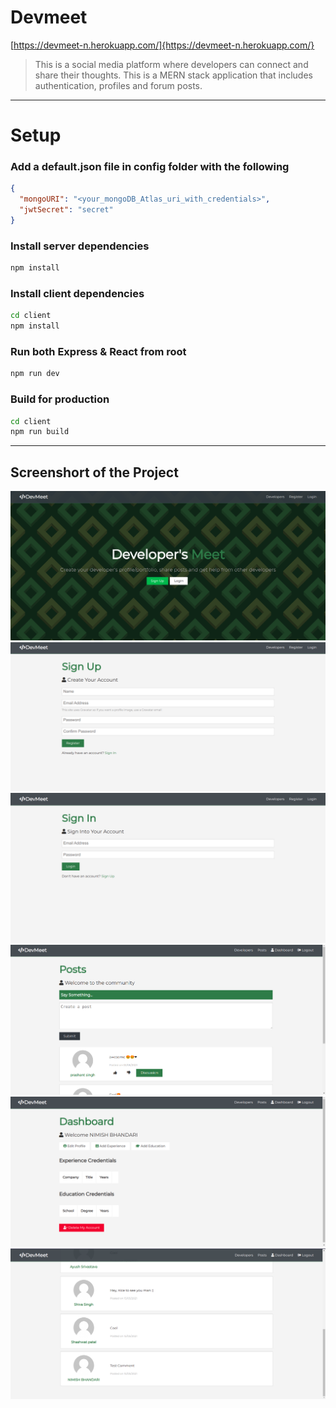 # Devmeet

[https://devmeet-n.herokuapp.com/]{https://devmeet-n.herokuapp.com/}

> This is a social media platform where developers can connect and share their thoughts. This is a MERN stack application that includes authentication, profiles and forum posts.

---

# Setup

### Add a default.json file in config folder with the following

```json
{
  "mongoURI": "<your_mongoDB_Atlas_uri_with_credentials>",
  "jwtSecret": "secret"
}
```

### Install server dependencies

```bash
npm install
```

### Install client dependencies

```bash
cd client
npm install
```

### Run both Express & React from root

```bash
npm run dev
```

### Build for production

```bash
cd client
npm run build
```

---

## Screenshort of the Project

<img src='./readmeImg/img1.png'>
<br>
<img src='./readmeImg/img2.png'>
<br>
<img src='./readmeImg/img3.png'>
<br>
<img src='./readmeImg/img4.png'>
<br>
<img src='./readmeImg/img5.png'>
<br>
<img src='./readmeImg/img6.png'>
<br>
